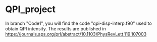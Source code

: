 # QPI_project
In branch "Code1", you will find the code "qpi-disp-interp.f90" used to obtain QPI intensity.
The results are published in https://journals.aps.org/prl/abstract/10.1103/PhysRevLett.119.107003
